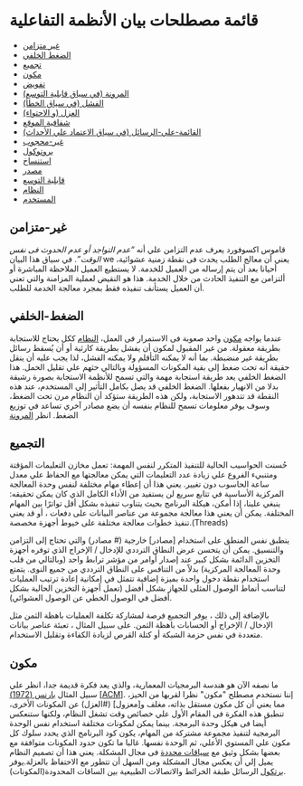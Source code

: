 # قائمة مصطلحات بيان الأنظمة التفاعلية

* [غير متزامن](#غير-متزامن)
* [الضغط الخلفي](#الضغط-الخلفي)
* [تجميع](#تجميع)
* [مكون](#مكون)
* [تفويض](#تفويض)
* [المرونة (في سياق قابلية التوسع)](#المرونة)
* [الفشل (في سياق الخطأ)](#الفشل)
* [العزل (و الاحتواء)](#العزل)
* [شفافية الموقع](#شفافية-الموقع)
* [القائمة-علي-الرسائل (في سياق الاعتماد علي الأحداث)](#القائمة-علي-الرسائل)
* [غير-محجوب](#غير-محجوب)
* [بروتوكول](#بروتوكول)
* [استنساخ](#استنساخ)
* [مصدر](#مصدر)
* [قابلية التوسع](#قابلية-التوسع)
* [النظام](#النظام)
* [المستخدم](#المستخدم)


## <a name="غير-متزامن"></a>غير-متزامن
قاموس اكسوفورد يعرف عدم التزامن علي أنه _“عدم التواجد أو عدم الحدوث فى نفس الوقت”_. في سياق هذا البيان we يعني أن معالج الطلب يحدث فى نقطة زمنية عشوائية، أحيانا بعد أن يتم إرساله من العميل للخدمة. لا يستطيع العميل الملاحظة المباشرة أو ألتزامن مع التنفيذ الحادث من خلال الخدمة. هذا هو النقيض لعملية المزامنة والتي تعني أن العميل يستأنف تنفيذه فقط بمجرد معالجة الخدمة للطلب.

## <a name="الضغط-الخلفي"></a>الضغط-الخلفي
عندما يواجه [مكون](#مكون) واحد صعوبة فى الاستمرار فى العمل، [النظام](#النظام) ككل يحتاج للاستجابة بطريقة معقولة. من غير المقبول لمكون أن يفشل بطريقة كارثية أو أن يُسقط رسائل بطريقة غير منضبطة. بما أنه لا يمكنه التأقلم ولا يمكنه الفشل، لذا يجب عليه أن ينقل حقيقة أنه تحت ضغط إلى بقية المكونات المسؤولة وبالتالي حثهم علي تقليل الحمل. هذا الضغط الخلفي يعد طريقة استجابة مهمة والتي تسمح للأنظمة الاستجابة بصورة رشيقة بدلا من الانهيار بفعلها. الضغط الخلفي قد يصل بكامل التأثير إلي المستخدم، عند هذه النقطة قد تتدهور الاستجابة، ولكن هذه الطريقة ستؤكد أن النظام مرن تحت الضغط، وسوف يوفر معلومات تسمح للنظام بنفسه أن يضع مصادر آخري  تساعد في توزيع الضغط. انظر [المرونة](#المرونة)

## <a name="التجميع"></a>التجميع
حُسنت الحواسيب الحالية للتنفيذ المتكرر لنفس المهمة: تعمل مخازن التعليمات المؤقتة ومتنبيء الفروع علي زيادة عدد التعليمات التي يمكن معالجتها مع الحفاظ علي معدل ساعة الحاسوب دون تغيير. يعني هذا أن إعطاء مهام مختلفة لنفس  وحدة المعالجة المركزية الأساسية في تتابع سريع لن يستفيد من الأداء الكامل الذي كان يمكن تحقيقه: ينبغي علينا، إذا أمكن، هيكلة البرنامج بحيث يتناوب تنفيذه بشكل أقل تواترًا بين المهام المختلفة. يمكن أن يعني هذا معالجة مجموعة من عناصر البيانات على دفعات ، أو قد يعني تنفيذ خطوات معالجة مختلفة على خيوط أجهزة مخصصة.(Threads)

ينطبق نفس المنطق على استخدام [مصادر] خارجية (# مصادر) والتي تحتاج إلى التزامن والتنسيق. يمكن أن يتحسن عرض النطاق الترددي للإدخال / الإخراج الذي توفره أجهزة التخزين الدائمة بشكل كبير عند إصدار أوامر من مؤشر ترابط واحد (وبالتالي من قلب وحدة المعالجة المركزية) بدلاً من التنافس على النطاق الترددي من جميع النوى. يتمتع استخدام نقطة دخول واحدة بميزة إضافية تتمثل في إمكانية إعادة ترتيب العمليات لتناسب أنماط الوصول المثلى للجهاز بشكل أفضل (تعمل أجهزة التخزين الحالية بشكل أفضل في الوصول الخطي عن الوصول العشوائي).

بالإضافة إلى ذلك ، يوفر التجميع فرصة لمشاركة تكلفة العمليات باهظة الثمن مثل الإدخال / الإخراج أو الحسابات باهظة الثمن. على سبيل المثال ، تعبئة عناصر بيانات متعددة في نفس حزمة الشبكة أو كتلة القرص لزيادة الكفاءة وتقليل الاستخدام.

## <a name="مكون"></a>مكون
ما نصفه الآن هو هندسة البرمجيات المعمارية، والذي يعد فكرة قديمة جدا، انظر علي سبيل المثال [بارنس (1972)](https://www.win.tue.nl/~wstomv/edu/2ip30/references/criteria_for_modularization.pdf) [[ACM](https://dl.acm.org/citation.cfm?id=361623)]. إننا نستخدم مصطلح "مكون" نظرا لقربها من الحيز، مما يعني أن كل مكون مستقل بذاته، مغلف و[معزول] (#العزل) عن المكونات الأخرى، تنطبق هذه الفكرة فى المقام الأول علي خصائص وقت تشغل النظام، ولكنها ستنعكس أيضا فى هيكل وحدة البرمجة. بينما يمكن لمكونات مختلفة استخدام نفس الوحدة البرمجية لتنفيذ مجموعة مشتركة من المهام، يكون كود البرنامج الذي يحدد سلوك كل مكون علي المستوي الأعلي، ثم الوحدة نفسها. غالبا ما تكون حدود المكونات متوافقة مع بعضها بشكل وثيق مع [سياقات محددة](http://martinfowler.com/bliki/BoundedContext.html) فى مجال المشكلة. يعني هذا أن تصميم النظام يميل إلي أن يعكس مجال المشكلة ومن السهل أن تتطور مع الاحتفاظ بالعزلة.يوفر [برتكول](#برتكول) الرسائل طبقة الخرائط والاتصالات الطبيعية بين الساقات المحدودة(المكونات).